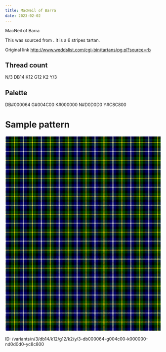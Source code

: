 ```yaml
---
title: MacNeil of Barra
date: 2023-02-02
---
```

MacNeil of Barra

This was sourced from <no value>.  It is a 6 stripes tartan.

Original link http://www.weddslist.com/cgi-bin/tartans/pg.pl?source=rb

## Thread count
N/3 DB14 K12 G12 K2 Y/3

## Palette
DB#000064 G#004C00 K#000000 N#D0D0D0 Y#C8C800

# Sample pattern

![Tartan detail](tartan.png "N/3 DB14 K12 G12 K2 Y/3 tartan")

ID: /variants/n/3/db14/k12/g12/k2/y/3-db000064-g004c00-k000000-nd0d0d0-yc8c800